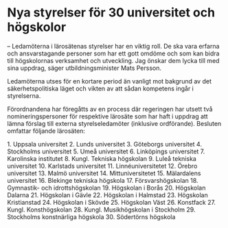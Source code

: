 # Nya styrelser för 30 universitet och högskolor

– Ledamöterna i lärosätenas styrelser har en viktig roll. De ska vara erfarna och ansvarstagande personer som har ett gott omdöme och som kan bidra till högskolornas verksamhet och utveckling. Jag önskar dem lycka till med sina uppdrag, säger utbildningsminister Mats Persson.

Ledamöterna utses för en kortare period än vanligt mot bakgrund av det säkerhetspolitiska läget och vikten av att sådan kompetens ingår i styrelserna.

Förordnandena har föregåtts av en process där regeringen har utsett två nomineringspersoner för respektive lärosäte som har haft i uppdrag att lämna förslag till externa styrelseledamöter (inklusive ordförande). Besluten omfattar följande lärosäten:

1\. Uppsala universitet
2\. Lunds universitet
3\. Göteborgs universitet
4\. Stockholms universitet
5\. Umeå universitet
6\. Linköpings universitet
7\. Karolinska institutet
8\. Kungl. Tekniska högskolan
9\. Luleå tekniska universitet
10\. Karlstads universitet
11\. Linnéuniversitetet
12\. Örebro universitet
13\. Malmö universitet
14\. Mittuniversitetet
15\. Mälardalens universitet
16\. Blekinge tekniska högskola
17\. Försvarshögskolan
18\. Gymnastik\- och idrottshögskolan
19\. Högskolan i Borås
20\. Högskolan Dalarna
21\. Högskolan i Gävle
22\. Högskolan i Halmstad
23\. Högskolan Kristianstad
24\. Högskolan i Skövde
25\. Högskolan Väst
26\. Konstfack
27\. Kungl. Konsthögskolan
28\. Kungl. Musikhögskolan i Stockholm
29\. Stockholms konstnärliga högskola
30\. Södertörns högskola
